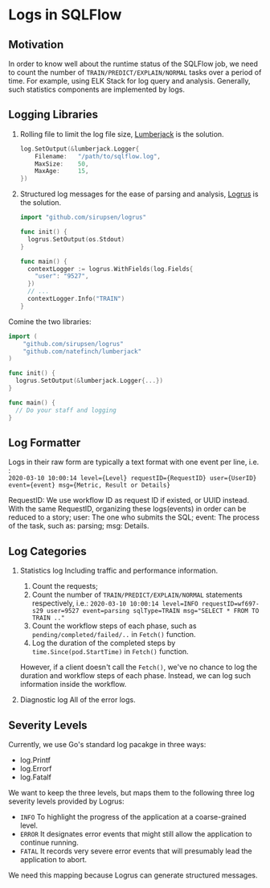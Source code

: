 # Logs in SQLFlow

## Motivation

In order to know well about the runtime status of the SQLFlow job, we need to count the number of `TRAIN/PREDICT/EXPLAIN/NORMAL` tasks over a period of time. For example, using ELK Stack for log query and analysis‎. Generally, such statistics components are implemented by logs.

## Logging Libraries

1. Rolling file to limit the log file size, [Lumberjack](https://github.com/natefinch/lumberjack) is the solution.
    ```go
    log.SetOutput(&lumberjack.Logger{
        Filename:   "/path/to/sqlflow.log",
        MaxSize:    50,
        MaxAge:     15,
    })
    ```
1. Structured log messages for the ease of parsing and analysis, [Logrus](https://github.com/sirupsen/logrus) is the solution.
    ```go
    import "github.com/sirupsen/logrus"

    func init() {
      logrus.SetOutput(os.Stdout)
    }

    func main() {
      contextLogger := logrus.WithFields(log.Fields{
        "user": "9527",
      })
      // ...
      contextLogger.Info("TRAIN")
    }
    ```

Comine the two libraries:
```go
import (
	"github.com/sirupsen/logrus"
	"github.com/natefinch/lumberjack"
)

func init() {
  logrus.SetOutput(&lumberjack.Logger{...})
}

func main() {
  // Do your staff and logging
}
```

## Log Formatter

Logs in their raw form are typically a text format with one event per line, i.e. :    
`2020-03-10 10:00:14 level={Level} requestID={RequestID} user={UserID} event={event} msg={Metric, Result or Details}`

RequestID: We use workflow ID as request ID if existed, or UUID instead. With the same RequestID, organizing these logs(events) in order can be reduced to a story;
user: The one who submits the SQL;
event: The process of the task, such as: parsing;
msg: Details.

## Log Categories

1. Statistics log
    Including traffic and performance information.
    1. Count the requests;
    1. Count the number of `TRAIN/PREDICT/EXPLAIN/NORMAL` statements respectively, i.e.:
    `2020-03-10 10:00:14 level=INFO requestID=wf697-s29 user=9527 event=parsing sqlType=TRAIN msg="SELECT * FROM TO TRAIN .."`
    1. Count the workflow steps of each phase, such as `pending/completed/failed/..` in `Fetch()` function.
    1. Log the duration of the completed steps by `time.Since(pod.StartTime)` in `Fetch()` function.

    However, if a client doesn't call the `Fetch()`, we've no chance to log the duration and workflow steps of each phase. Instead, we can log such information inside the workflow.
1. Diagnostic log
  All of the error logs.

## Severity Levels
  
Currently, we use Go's standard log pacakge in three ways:
- log.Printf
- log.Errorf
- log.Fatalf

We want to keep the three levels, but maps them to the following three log severity levels provided by Logrus:

- `INFO`
  To highlight the progress of the application at a coarse-grained level.
- `ERROR`
  It designates error events that might still allow the application to continue running.
- `FATAL`
  It records very severe error events that will presumably lead the application to abort.

We need this mapping because Logrus can generate structured messages.